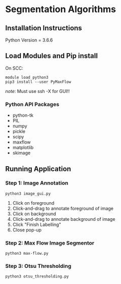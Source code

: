 # Segmentation Algorithms

## Installation Instructions
Python Version = 3.6.6
## Load Modules and Pip install
On SCC:

    module load python3
    pip3 install --user PyMaxFlow

*note*: Must use ssh -X for GUI!!

### Python API Packages
* python-tk
* PIL
* numpy
* pickle
* scipy
* maxflow
* matplotlib
* skimage

## Running Application
### Step 1: Image Annotation

`python3 image_gui.py`

1. Click on foreground
2. Click-and-drag to annotate foreground of image
3. Click on background
4. Click-and-drag to annotate background of image
5. Click "Finish Labelling"
6. Close pop-up

### Step 2: Max Flow Image Segmentor
`python3 max-flow.py`

### Step 3: Otsu Thresholding
`python3 otsu_thresholding.py`

